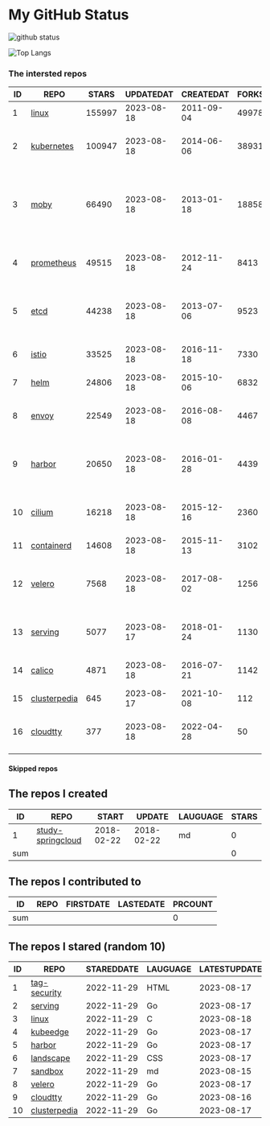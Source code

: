 # My GitHub Status

<img src="https://github-readme-stats-1.yihong0618.vercel.app/api?username=daoqingniu&show_icons=true&&&hide_title=true&count_private=true" alt="github status" />

![Top Langs](https://github-readme-stats-1.yihong0618.vercel.app/api/top-langs/?username=daoqingniu&layout=compact)

<!--START_SECTION:github_repos-->
### The intersted repos
| ID |                              REPO                               | STARS  | UPDATEDAT  | CREATEDAT  | FORKSCOUNT |                                              DESCRIPTIONS                                              |
|----|-----------------------------------------------------------------|--------|------------|------------|------------|--------------------------------------------------------------------------------------------------------|
|  1 | [linux](https://github.com/torvalds/linux)                      | 155997 | 2023-08-18 | 2011-09-04 |      49978 | Linux kernel source tree                                                                               |
|  2 | [kubernetes](https://github.com/kubernetes/kubernetes)          | 100947 | 2023-08-18 | 2014-06-06 |      38931 | Production-Grade Container Scheduling and Management                                                   |
|  3 | [moby](https://github.com/moby/moby)                            |  66490 | 2023-08-18 | 2013-01-18 |      18858 | Moby Project - a collaborative project for the container ecosystem to assemble container-based systems |
|  4 | [prometheus](https://github.com/prometheus/prometheus)          |  49515 | 2023-08-18 | 2012-11-24 |       8413 | The Prometheus monitoring system and time series database.                                             |
|  5 | [etcd](https://github.com/etcd-io/etcd)                         |  44238 | 2023-08-18 | 2013-07-06 |       9523 | Distributed reliable key-value store for the most critical data of a distributed system                |
|  6 | [istio](https://github.com/istio/istio)                         |  33525 | 2023-08-18 | 2016-11-18 |       7330 | Connect, secure, control, and observe services.                                                        |
|  7 | [helm](https://github.com/helm/helm)                            |  24806 | 2023-08-18 | 2015-10-06 |       6832 | The Kubernetes Package Manager                                                                         |
|  8 | [envoy](https://github.com/envoyproxy/envoy)                    |  22549 | 2023-08-18 | 2016-08-08 |       4467 | Cloud-native high-performance edge/middle/service proxy                                                |
|  9 | [harbor](https://github.com/goharbor/harbor)                    |  20650 | 2023-08-18 | 2016-01-28 |       4439 | An open source trusted cloud native registry project that stores, signs, and scans content.            |
| 10 | [cilium](https://github.com/cilium/cilium)                      |  16218 | 2023-08-18 | 2015-12-16 |       2360 | eBPF-based Networking, Security, and Observability                                                     |
| 11 | [containerd](https://github.com/containerd/containerd)          |  14608 | 2023-08-18 | 2015-11-13 |       3102 | An open and reliable container runtime                                                                 |
| 12 | [velero](https://github.com/vmware-tanzu/velero)                |   7568 | 2023-08-18 | 2017-08-02 |       1256 | Backup and migrate Kubernetes applications and their persistent volumes                                |
| 13 | [serving](https://github.com/knative/serving)                   |   5077 | 2023-08-17 | 2018-01-24 |       1130 | Kubernetes-based, scale-to-zero, request-driven compute                                                |
| 14 | [calico](https://github.com/projectcalico/calico)               |   4871 | 2023-08-18 | 2016-07-21 |       1142 | Cloud native networking and network security                                                           |
| 15 | [clusterpedia](https://github.com/clusterpedia-io/clusterpedia) |    645 | 2023-08-17 | 2021-10-08 |        112 | The Encyclopedia of Kubernetes clusters                                                                |
| 16 | [cloudtty](https://github.com/cloudtty/cloudtty)                |    377 | 2023-08-18 | 2022-04-28 |         50 | A Friendly Kubernetes CloudShell (Web Terminal) !                                                      |



#### Skipped repos
<!--END_SECTION:github_repos-->

<!--START_SECTION:my_github-->
## The repos I created
| ID  |                                 REPO                                 |   START    |   UPDATE   | LAUGUAGE | STARS |
|-----|----------------------------------------------------------------------|------------|------------|----------|-------|
|   1 | [study-springcloud](https://github.com/daoqingniu/study-springcloud) | 2018-02-22 | 2018-02-22 | md       |     0 |
| sum |                                                                      |            |            |          |     0 |

## The repos I contributed to
| ID  | REPO | FIRSTDATE | LASTEDATE | PRCOUNT |
|-----|------|-----------|-----------|---------|
| sum |      |           |           |       0 |

## The repos I stared (random 10)
| ID |                              REPO                               | STAREDDATE | LAUGUAGE | LATESTUPDATE |
|----|-----------------------------------------------------------------|------------|----------|--------------|
|  1 | [tag-security](https://github.com/cncf/tag-security)            | 2022-11-29 | HTML     | 2023-08-17   |
|  2 | [serving](https://github.com/knative/serving)                   | 2022-11-29 | Go       | 2023-08-17   |
|  3 | [linux](https://github.com/torvalds/linux)                      | 2022-11-29 | C        | 2023-08-18   |
|  4 | [kubeedge](https://github.com/kubeedge/kubeedge)                | 2022-11-29 | Go       | 2023-08-17   |
|  5 | [harbor](https://github.com/goharbor/harbor)                    | 2022-11-29 | Go       | 2023-08-17   |
|  6 | [landscape](https://github.com/cncf/landscape)                  | 2022-11-29 | CSS      | 2023-08-17   |
|  7 | [sandbox](https://github.com/cncf/sandbox)                      | 2022-11-29 | md       | 2023-08-15   |
|  8 | [velero](https://github.com/vmware-tanzu/velero)                | 2022-11-29 | Go       | 2023-08-17   |
|  9 | [cloudtty](https://github.com/cloudtty/cloudtty)                | 2022-11-29 | Go       | 2023-08-16   |
| 10 | [clusterpedia](https://github.com/clusterpedia-io/clusterpedia) | 2022-11-29 | Go       | 2023-08-17   |

<!--END_SECTION:my_github-->
